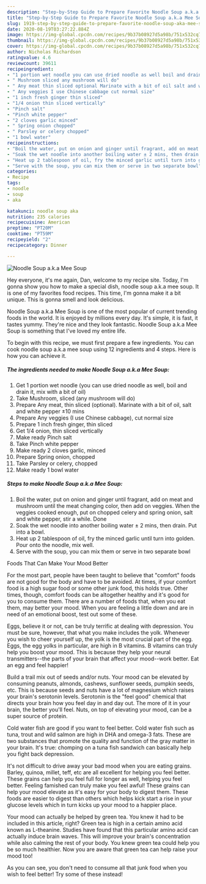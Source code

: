 ```yaml
---
description: "Step-by-Step Guide to Prepare Favorite Noodle Soup a.k.a Mee Soup"
title: "Step-by-Step Guide to Prepare Favorite Noodle Soup a.k.a Mee Soup"
slug: 1919-step-by-step-guide-to-prepare-favorite-noodle-soup-aka-mee-soup
date: 2020-08-19T03:27:22.884Z
image: https://img-global.cpcdn.com/recipes/9b37b08927d5a98b/751x532cq70/noodle-soup-aka-mee-soup-recipe-main-photo.jpg
thumbnail: https://img-global.cpcdn.com/recipes/9b37b08927d5a98b/751x532cq70/noodle-soup-aka-mee-soup-recipe-main-photo.jpg
cover: https://img-global.cpcdn.com/recipes/9b37b08927d5a98b/751x532cq70/noodle-soup-aka-mee-soup-recipe-main-photo.jpg
author: Nicholas Richardson
ratingvalue: 4.6
reviewcount: 39611
recipeingredient:
- "1 portion wet noodle you can use dried noodle as well boil and drain it mix with a bit of oil"
- " Mushroom sliced any mushroom will do"
- " Any meat thin sliced optional Marinate with a bit of oil salt and white pepper 10 mins"
- " Any veggies I use Chinese cabbage cut normal size"
- "1 inch fresh ginger thin sliced"
- "1/4 onion thin sliced vertically"
- "Pinch salt"
- "Pinch white pepper"
- "2 cloves garlic minced"
- " Spring onion chopped"
- " Parsley or celery chopped"
- "1 bowl water"
recipeinstructions:
- "Boil the water, put on onion and ginger until fragrant, add on meat and mushroom until the meat changing color, then add on veggies. When the veggies cooked enough, put on chopped celery and spring onion, salt and white pepper, stir a while. Done"
- "Soak the wet noodle into another boiling water ± 2 mins, then drain. Put into a bowl."
- "Heat up 2 tablespoon of oil, fry the minced garlic until turn into golden. Pour onto the noodle, mix well."
- "Serve with the soup, you can mix them or serve in two separate bowl"
categories:
- Recipe
tags:
- noodle
- soup
- aka

katakunci: noodle soup aka 
nutrition: 235 calories
recipecuisine: American
preptime: "PT20M"
cooktime: "PT59M"
recipeyield: "2"
recipecategory: Dinner

---
```



![Noodle Soup a.k.a Mee Soup](https://img-global.cpcdn.com/recipes/9b37b08927d5a98b/751x532cq70/noodle-soup-aka-mee-soup-recipe-main-photo.jpg)

Hey everyone, it's me again, Dan, welcome to my recipe site. Today, I'm gonna show you how to make a special dish, noodle soup a.k.a mee soup. It is one of my favorites food recipes. This time, I'm gonna make it a bit unique. This is gonna smell and look delicious.



Noodle Soup a.k.a Mee Soup is one of the most popular of current trending foods in the world. It is enjoyed by millions every day. It's simple, it is fast, it tastes yummy. They're nice and they look fantastic. Noodle Soup a.k.a Mee Soup is something that I've loved my entire life.


To begin with this recipe, we must first prepare a few ingredients. You can cook noodle soup a.k.a mee soup using 12 ingredients and 4 steps. Here is how you can achieve it.

<!--inarticleads1-->

##### The ingredients needed to make Noodle Soup a.k.a Mee Soup:

1. Get 1 portion wet noodle (you can use dried noodle as well, boil and drain it, mix with a bit of oil)
1. Take  Mushroom, sliced (any mushroom will do)
1. Prepare  Any meat, thin sliced (optional). Marinate with a bit of oil, salt and white pepper ±10 mins
1. Prepare  Any veggies (I use Chinese cabbage), cut normal size
1. Prepare 1 inch fresh ginger, thin sliced
1. Get 1/4 onion, thin sliced vertically
1. Make ready Pinch salt
1. Take Pinch white pepper
1. Make ready 2 cloves garlic, minced
1. Prepare  Spring onion, chopped
1. Take  Parsley or celery, chopped
1. Make ready 1 bowl water




<!--inarticleads2-->

##### Steps to make Noodle Soup a.k.a Mee Soup:

1. Boil the water, put on onion and ginger until fragrant, add on meat and mushroom until the meat changing color, then add on veggies. When the veggies cooked enough, put on chopped celery and spring onion, salt and white pepper, stir a while. Done
1. Soak the wet noodle into another boiling water ± 2 mins, then drain. Put into a bowl.
1. Heat up 2 tablespoon of oil, fry the minced garlic until turn into golden. Pour onto the noodle, mix well.
1. Serve with the soup, you can mix them or serve in two separate bowl




Foods That Can Make Your Mood Better


For the most part, people have been taught to believe that "comfort" foods are not good for the body and have to be avoided. At times, if your comfort food is a high sugar food or some other junk food, this holds true. Other times, though, comfort foods can be altogether healthy and it's good for you to consume them. There are a number of foods that, when you eat them, may better your mood. When you are feeling a little down and are in need of an emotional boost, test out some of these.

Eggs, believe it or not, can be truly terrific at dealing with depression. You must be sure, however, that what you make includes the yolk. Whenever you wish to cheer yourself up, the yolk is the most crucial part of the egg. Eggs, the egg yolks in particular, are high in B vitamins. B vitamins can truly help you boost your mood. This is because they help your neural transmitters--the parts of your brain that affect your mood--work better. Eat an egg and feel happier!

Build a trail mix out of seeds and/or nuts. Your mood can be elevated by consuming peanuts, almonds, cashews, sunflower seeds, pumpkin seeds, etc. This is because seeds and nuts have a lot of magnesium which raises your brain's serotonin levels. Serotonin is the "feel good" chemical that directs your brain how you feel day in and day out. The more of it in your brain, the better you'll feel. Nuts, on top of elevating your mood, can be a super source of protein.

Cold water fish are good if you want to feel better. Cold water fish such as tuna, trout and wild salmon are high in DHA and omega-3 fats. These are two substances that promote the quality and function of the gray matter in your brain. It's true: chomping on a tuna fish sandwich can basically help you fight back depression. 

It's not difficult to drive away your bad mood when you are eating grains. Barley, quinoa, millet, teff, etc are all excellent for helping you feel better. These grains can help you feel full for longer as well, helping you feel better. Feeling famished can truly make you feel awful! These grains can help your mood elevate as it's easy for your body to digest them. These foods are easier to digest than others which helps kick start a rise in your glucose levels which in turn kicks up your mood to a happier place.

Your mood can actually be helped by green tea. You knew it had to be included in this article, right? Green tea is high in a certain amino acid known as L-theanine. Studies have found that this particular amino acid can actually induce brain waves. This will improve your brain's concentration while also calming the rest of your body. You knew green tea could help you be so much healthier. Now you are aware that green tea can help raise your mood too!

As you can see, you don't need to consume all that junk food when you wish to feel better! Try some of these instead!

